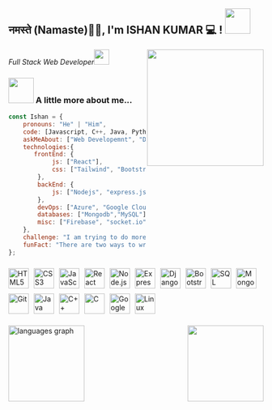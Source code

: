 <h2>नमस्ते (Namaste)🙏🏻,  I'm ISHAN KUMAR 💻 !
<img src="https://media.giphy.com/media/12oufCB0MyZ1Go/giphy.gif" width="50"></h2> 
<img align='right' src="https://media.giphy.com/media/M9gbBd9nbDrOTu1Mqx/giphy.gif" width="230">
<p><em>Full Stack Web Developer<img src="https://media.giphy.com/media/WUlplcMpOCEmTGBtBW/giphy.gif" width="30">  
</em></p>

### <img src="https://media.giphy.com/media/VgCDAzcKvsR6OM0uWg/giphy.gif" width="50"> A little more about me... 

```javascript
const Ishan = {
    pronouns: "He" | "Him",
    code: [Javascript, C++, Java, Python , Shell ],
    askMeAbout: ["Web Developemnt", "DevOps", "Technical Writing"],
    technologies:{
       frontEnd: {
            js: ["React"],
            css: ["Tailwind", "Bootstrap"]
        },
        backEnd: {
            js: ["Nodejs", "express.js"],
        },
        devOps: ["Azure", "Google Cloud"],
        databases: ["Mongodb","MySQL"],
        misc: ["Firebase", "socket.io"]
    },
    challenge: "I am trying to do more open source contributions",
    funFact: "There are two ways to write error-free programs; only the third one works"
};
```

###

<div style="display: flex; flex-wrap: wrap; align-items: center; gap: 10px;">
<img src="https://cdn.jsdelivr.net/gh/devicons/devicon/icons/html5/html5-original.svg" height="40" alt="HTML5" />
<img src="https://cdn.jsdelivr.net/gh/devicons/devicon/icons/css3/css3-original.svg" height="40" alt="CSS3" />
<img src="https://cdn.jsdelivr.net/gh/devicons/devicon/icons/javascript/javascript-original.svg" height="40" alt="JavaScript" />
<img src="https://cdn.jsdelivr.net/gh/devicons/devicon/icons/react/react-original.svg" height="40" alt="React" />
<img src="https://cdn.jsdelivr.net/gh/devicons/devicon/icons/nodejs/nodejs-original.svg" height="40" alt="Node.js" />
<img src="https://cdn.jsdelivr.net/gh/devicons/devicon/icons/express/express-original.svg" height="40" alt="Express.js"/>
<img src="https://cdn.jsdelivr.net/gh/devicons/devicon/icons/django/django-plain.svg" height="40" alt="Django" />
<img src="https://cdn.jsdelivr.net/gh/devicons/devicon/icons/bootstrap/bootstrap-original.svg" height="40" alt="Bootstrap" />
<img src="https://cdn.jsdelivr.net/gh/devicons/devicon/icons/mysql/mysql-original.svg" height="40" alt="SQL" />
<img src="https://cdn.jsdelivr.net/gh/devicons/devicon/icons/mongodb/mongodb-original.svg" height="40" alt="MongoDB" />
<img src="https://cdn.jsdelivr.net/gh/devicons/devicon/icons/git/git-original.svg" height="40" alt="Git" />
<img src="https://cdn.jsdelivr.net/gh/devicons/devicon/icons/java/java-original.svg" height="40" alt="Java" />
<img src="https://cdn.jsdelivr.net/gh/devicons/devicon/icons/cplusplus/cplusplus-original.svg" height="40" alt="C++" />
<img src="https://cdn.jsdelivr.net/gh/devicons/devicon/icons/c/c-original.svg" height="40" alt="C" />
<img src="https://cdn.jsdelivr.net/gh/devicons/devicon/icons/googlecloud/googlecloud-original.svg" height="40" alt="Google Cloud" />
<img src="https://cdn.jsdelivr.net/gh/devicons/devicon/icons/linux/linux-original.svg" height="40" alt="Linux" />
</div>



###

<div align="left">
  <img src="https://github-readme-stats.vercel.app/api/top-langs?username=ishanxcodes&locale=en&hide_title=false&layout=compact&card_width=320&langs_count=5&theme=dracula&hide_border=false" height="150" alt="languages graph"  />
  <img align="right" height="150" src="https://c.tenor.com/flflC6GFzO8AAAAd/tenor.gif"  />
</div>



